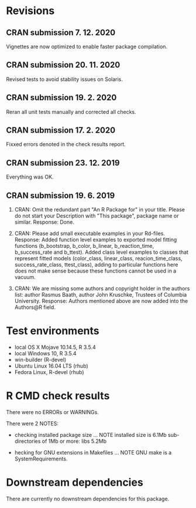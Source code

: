 # Revisions

## CRAN submission 7. 12. 2020

Vignettes are now optimized to enable faster package compilation.

## CRAN submission 20. 11. 2020

Revised tests to avoid stability issues on Solaris.


## CRAN submission 19. 2. 2020

Reran all unit tests manually and corrected all checks.

## CRAN submission 17. 2. 2020

Fixxed errors denoted in the check results report.

## CRAN submission 23. 12. 2019

Everything was OK.

## CRAN submission 19. 6. 2019

1. CRAN: Omit the redundant part "An R Package for" in your title. Please do not start your Description with "This package", package name or similar.
Response: Done.

2. CRAN: Please add small executable examples in your Rd-files.
Response: Added function level examples to exported model fitting functions (b_bootstrap, b_color, b_linear, b_reaction_time, b_success_rate and b_ttest). Added class level examples to classes that represent fitted models (color_class, linear_class, reacion_time_class, success_rate_class, ttest_class), adding to particular functions here does not make sense because these functions cannot be used in a vacuum.

3. CRAN: We are missing some authors and copyright holder in the authors list: author Rasmus Baath, author John Kruschke, Trustees of Columbia University.
Response: Authors mentioned above are now added into the Authors@R field.


# Test environments
* local OS X Mojave 10.14.5, R 3.5.4
* local Windows 10, R 3.5.4
* win-builder (R-devel)
* Ubuntu Linux 16.04 LTS (rhub)
* Fedora Linux, R-devel (rhub)


# R CMD check results
There were no ERRORs or WARNINGs. 

There were 2 NOTES:

* checking installed package size ... NOTE
    installed size is  6.1Mb
    sub-directories of 1Mb or more:
      libs   5.2Mb

* hecking for GNU extensions in Makefiles ... NOTE
    GNU make is a SystemRequirements.


# Downstream dependencies
There are currently no downstream dependencies for this package.
